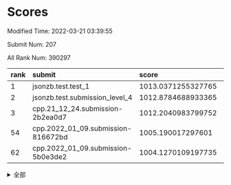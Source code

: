 # Scores

Modified Time: 2022-03-21 03:39:55

Submit Num: 207

All Rank Num: 390297

| rank |               submit               |       score        |       sigma        | pk_num |
| :--- | :--------------------------------- | :----------------- | :----------------- | :----- |
| 1    | jsonzb.test.test_1                 | 1013.0371255327765 | 0.7880445790634801 | 7542   |
| 2    | jsonzb.test.submission_level_4     | 1012.8784688933365 | 0.7949664865627412 | 7542   |
| 3    | cpp.21_12_24.submission-2b2ea0d7   | 1012.2040983799752 | 0.75056780415043   | 7546   |
| 54   | cpp.2022_01_09.submission-816672bd | 1005.190017297601  | 0.7303998654285152 | 7543   |
| 62   | cpp.2022_01_09.submission-5b0e3de2 | 1004.1270109197735 | 0.7212285236493536 | 7543   |


<details>
<summary>全部</summary>

| rank |                 submit                 |       score        |       sigma        | pk_num |
| :--- | :------------------------------------- | :----------------- | :----------------- | :----- |
| 1    | jsonzb.test.test_1                     | 1013.0371255327765 | 0.7880445790634801 | 7542   |
| 2    | jsonzb.test.submission_level_4         | 1012.8784688933365 | 0.7949664865627412 | 7542   |
| 3    | cpp.21_12_24.submission-2b2ea0d7       | 1012.2040983799752 | 0.75056780415043   | 7546   |
| 4    | gobigger.level_3.submission_level_3_0  | 1011.8499940905365 | 0.765366645623213  | 7540   |
| 5    | gobigger.level_3.submission_level_3_15 | 1011.7612362355655 | 0.7806249902993517 | 7539   |
| 6    | gobigger.level_3.submission_level_3_2  | 1011.6401224651432 | 0.7432926792888098 | 7545   |
| 7    | gobigger.level_3.submission_level_3_10 | 1011.0555464849147 | 0.772813903522962  | 7543   |
| 8    | gobigger.level_3.submission_level_3_36 | 1010.8676127105878 | 0.7471248629724899 | 7539   |
| 9    | gobigger.level_3.submission_level_3_25 | 1010.8533551398227 | 0.7746110205898737 | 7542   |
| 10   | gobigger.level_3.submission_level_3_3  | 1010.8497197607276 | 0.7685770871218619 | 7540   |
| 11   | gobigger.level_3.submission_level_3_46 | 1010.739949863209  | 0.7506342324070555 | 7547   |
| 12   | gobigger.level_3.submission_level_3_7  | 1010.7255099342732 | 0.7953736437278265 | 7540   |
| 13   | gobigger.level_3.submission_level_3_26 | 1010.7067428454527 | 0.7445041340071691 | 7539   |
| 14   | gobigger.level_3.submission_level_3_21 | 1010.6447725514801 | 0.7747144788784704 | 7547   |
| 15   | gobigger.level_3.submission_level_3_29 | 1010.6123784230602 | 0.7526285307159546 | 7541   |
| 16   | gobigger.level_3.submission_level_3_43 | 1010.6048112645486 | 0.7503891951603605 | 7543   |
| 17   | gobigger.level_3.submission_level_3_45 | 1010.5957170482772 | 0.7779733806591234 | 7541   |
| 18   | gobigger.level_3.submission_level_3_35 | 1010.3785131154727 | 0.7814384923247485 | 7542   |
| 19   | gobigger.level_3.submission_level_3_23 | 1010.3178275443353 | 0.7596199415088382 | 7546   |
| 20   | gobigger.level_3.submission_level_3_12 | 1010.231588362586  | 0.749162951210822  | 7546   |
| 21   | gobigger.level_3.submission_level_3_5  | 1010.1859695772982 | 0.7625091004431136 | 7546   |
| 22   | gobigger.level_3.submission_level_3_20 | 1010.1763681058525 | 0.7573071487401964 | 7545   |
| 23   | gobigger.level_3.submission_level_3_6  | 1010.1451736119512 | 0.750706064920372  | 7536   |
| 24   | gobigger.level_3.submission_level_3_19 | 1010.1320518637252 | 0.7318667749492468 | 7546   |
| 25   | gobigger.level_3.submission_level_3_49 | 1010.1162571051005 | 0.7593546512441505 | 7543   |
| 26   | gobigger.level_3.submission_level_3_31 | 1010.0842780814494 | 0.7669556223261711 | 7539   |
| 27   | gobigger.level_3.submission_level_3_28 | 1010.0767904030838 | 0.7405511763465563 | 7545   |
| 28   | gobigger.level_3.submission_level_3_39 | 1010.0653679195603 | 0.754654192024512  | 7541   |
| 29   | gobigger.level_3.submission_level_3_34 | 1009.9841773877963 | 0.7535543769968351 | 7541   |
| 30   | gobigger.level_3.submission_level_3_37 | 1009.9832700905856 | 0.7725296084744239 | 7543   |
| 31   | gobigger.level_3.submission_level_3_40 | 1009.9521522182912 | 0.74953629477249   | 7545   |
| 32   | gobigger.level_3.submission_level_3_44 | 1009.935994975785  | 0.7646645231674579 | 7541   |
| 33   | gobigger.level_3.submission_level_3_4  | 1009.8502631481304 | 0.7524890706750886 | 7540   |
| 34   | gobigger.level_3.submission_level_3_41 | 1009.8021905453303 | 0.7505347813104176 | 7540   |
| 35   | gobigger.level_3.submission_level_3_11 | 1009.6759993989302 | 0.7577314538214751 | 7543   |
| 36   | gobigger.level_3.submission_level_3_47 | 1009.6198304886177 | 0.7499063884071595 | 7541   |
| 37   | gobigger.level_3.submission_level_3_18 | 1009.5855188200867 | 0.7583057175998219 | 7544   |
| 38   | gobigger.level_3.submission_level_3_22 | 1009.5791533850374 | 0.7423046954125444 | 7547   |
| 39   | gobigger.level_3.submission_level_3_9  | 1009.5113080314025 | 0.7487148472849303 | 7542   |
| 40   | gobigger.level_3.submission_level_3_24 | 1009.5080115622279 | 0.7508129812182255 | 7539   |
| 41   | gobigger.level_3.submission_level_3_1  | 1009.5018012610778 | 0.7396569668042261 | 7544   |
| 42   | gobigger.level_3.submission_level_3_48 | 1009.4997715868295 | 0.7463743308902526 | 7539   |
| 43   | gobigger.level_3.submission_level_3_38 | 1009.4838132679232 | 0.7603093186872163 | 7542   |
| 44   | gobigger.level_3.submission_level_3_33 | 1009.3560382710834 | 0.7456611121229838 | 7542   |
| 45   | gobigger.level_3.submission_level_3_16 | 1009.2797081900353 | 0.7495235603866401 | 7537   |
| 46   | gobigger.level_3.submission_level_3_27 | 1009.2571248976046 | 0.730185763795399  | 7543   |
| 47   | gobigger.level_3.submission_level_3_14 | 1009.2343195438937 | 0.7478714000509932 | 7541   |
| 48   | gobigger.level_3.submission_level_3_17 | 1009.1303690773748 | 0.7369749434309223 | 7544   |
| 49   | gobigger.level_3.submission_level_3_13 | 1009.032952510591  | 0.7467238082537945 | 7547   |
| 50   | gobigger.level_3.submission_level_3_42 | 1009.0193728194172 | 0.7535762795381247 | 7540   |
| 51   | gobigger.level_3.submission_level_3_8  | 1008.8422299694815 | 0.7537270165109631 | 7548   |
| 52   | gobigger.level_3.submission_level_3_32 | 1008.0525764473435 | 0.738499370622933  | 7541   |
| 53   | gobigger.level_3.submission_level_3_30 | 1007.9581250233633 | 0.7472905160135654 | 7542   |
| 54   | cpp.2022_01_09.submission-816672bd     | 1005.190017297601  | 0.7303998654285152 | 7543   |
| 55   | gobigger.level_1.submission_level_1_8  | 1005.0588004584547 | 0.7193869340136537 | 7547   |
| 56   | gobigger.level_1.submission_level_1_45 | 1004.6647708737801 | 0.7208363433612319 | 7544   |
| 57   | gobigger.level_1.submission_level_1_23 | 1004.5854775942539 | 0.7210714891186871 | 7542   |
| 58   | gobigger.level_1.submission_level_1_13 | 1004.4616029377479 | 0.7318113928374339 | 7539   |
| 59   | gobigger.level_1.submission_level_1_5  | 1004.4407607952976 | 0.7180477739113927 | 7550   |
| 60   | gobigger.level_1.submission_level_1_46 | 1004.2454208576584 | 0.7117551126396967 | 7539   |
| 61   | gobigger.level_1.submission_level_1_27 | 1004.1869981113967 | 0.6973758705764505 | 7544   |
| 62   | cpp.2022_01_09.submission-5b0e3de2     | 1004.1270109197735 | 0.7212285236493536 | 7543   |
| 63   | gobigger.level_1.submission_level_1_21 | 1004.1237914885378 | 0.7224042463832827 | 7542   |
| 64   | gobigger.level_1.submission_level_1_19 | 1003.9565511463035 | 0.7115828593519955 | 7543   |
| 65   | gobigger.level_1.submission_level_1_40 | 1003.9543314281153 | 0.7265839378544812 | 7543   |
| 66   | gobigger.level_1.submission_level_1_37 | 1003.9535389331932 | 0.7268729462785463 | 7543   |
| 67   | gobigger.level_1.submission_level_1_3  | 1003.9140054375838 | 0.7220820283737662 | 7540   |
| 68   | gobigger.level_1.submission_level_1_20 | 1003.907333901522  | 0.7055230489949841 | 7541   |
| 69   | gobigger.level_1.submission_level_1_2  | 1003.888348414733  | 0.719484901441344  | 7540   |
| 70   | gobigger.level_1.submission_level_1_1  | 1003.7318892192367 | 0.7186392195790064 | 7548   |
| 71   | gobigger.level_1.submission_level_1_41 | 1003.7197360109801 | 0.7318264802015889 | 7542   |
| 72   | gobigger.level_1.submission_level_1_25 | 1003.7118523971724 | 0.7217880726413276 | 7548   |
| 73   | gobigger.level_1.submission_level_1_35 | 1003.6871826840528 | 0.7199865910151778 | 7542   |
| 74   | gobigger.level_1.submission_level_1_33 | 1003.5885837540977 | 0.7145908546217502 | 7541   |
| 75   | gobigger.level_1.submission_level_1_11 | 1003.5859855449128 | 0.7178800558177997 | 7545   |
| 76   | gobigger.level_1.submission_level_1_0  | 1003.5320363376983 | 0.720946280533175  | 7536   |
| 77   | gobigger.level_1.submission_level_1_15 | 1003.4926102928129 | 0.7165569483525309 | 7542   |
| 78   | gobigger.level_1.submission_level_1_26 | 1003.4801832789848 | 0.7129181065738566 | 7542   |
| 79   | gobigger.level_1.submission_level_1_18 | 1003.4206467246837 | 0.7234428640148086 | 7534   |
| 80   | gobigger.level_1.submission_level_1_48 | 1003.3828577942137 | 0.7089920728447714 | 7541   |
| 81   | gobigger.level_1.submission_level_1_42 | 1003.3595397762258 | 0.7177709848149633 | 7544   |
| 82   | gobigger.level_1.submission_level_1_22 | 1003.2750946813345 | 0.7158222606013687 | 7545   |
| 83   | gobigger.level_1.submission_level_1_17 | 1003.0793380722256 | 0.7284301137262009 | 7538   |
| 84   | gobigger.level_1.submission_level_1_29 | 1003.0449945470641 | 0.7301121214260702 | 7544   |
| 85   | gobigger.level_1.submission_level_1_38 | 1003.010086758363  | 0.724827512914053  | 7540   |
| 86   | gobigger.level_1.submission_level_1_4  | 1003.0024635627788 | 0.7119714820970073 | 7544   |
| 87   | gobigger.level_1.submission_level_1_28 | 1002.945534487629  | 0.7172132687102787 | 7543   |
| 88   | gobigger.level_1.submission_level_1_36 | 1002.9447612207947 | 0.7208134274801711 | 7536   |
| 89   | gobigger.level_1.submission_level_1_7  | 1002.937699257112  | 0.7091824571217091 | 7542   |
| 90   | gobigger.level_1.submission_level_1_44 | 1002.9061012008638 | 0.7114916327065505 | 7539   |
| 91   | gobigger.level_1.submission_level_1_16 | 1002.8767383638049 | 0.7083246614629723 | 7539   |
| 92   | gobigger.level_1.submission_level_1_32 | 1002.834458069542  | 0.7173563481463353 | 7539   |
| 93   | gobigger.level_1.submission_level_1_43 | 1002.8317634207812 | 0.707268969147734  | 7537   |
| 94   | gobigger.level_1.submission_level_1_49 | 1002.7932927149046 | 0.6986047630857092 | 7543   |
| 95   | gobigger.level_1.submission_level_1_14 | 1002.7320581912135 | 0.7225533596763477 | 7549   |
| 96   | gobigger.level_1.submission_level_1_31 | 1002.7037008100647 | 0.7095832569650844 | 7546   |
| 97   | gobigger.level_1.submission_level_1_10 | 1002.639114143967  | 0.717939547354334  | 7545   |
| 98   | gobigger.level_1.submission_level_1_24 | 1002.6165701210848 | 0.7249556710835344 | 7549   |
| 99   | gobigger.level_1.submission_level_1_30 | 1002.6095387753526 | 0.7236466171253833 | 7543   |
| 100  | gobigger.level_1.submission_level_1_47 | 1002.5816880322213 | 0.7071803372918994 | 7540   |
| 101  | gobigger.level_1.submission_level_1_9  | 1002.5758092380783 | 0.7080162113199924 | 7543   |
| 102  | gobigger.level_1.submission_level_1_12 | 1002.3985579423406 | 0.7147315095357668 | 7542   |
| 103  | gobigger.level_1.submission_level_1_6  | 1002.2792802942902 | 0.7176227940617301 | 7547   |
| 104  | gobigger.level_1.submission_level_1_39 | 1002.1837589750602 | 0.7173101554644937 | 7538   |
| 105  | gobigger.level_1.submission_level_1_34 | 1001.8330283909362 | 0.7058880833993185 | 7540   |
| 106  | gobigger.random.submission_random_1    | 997.4353548174948  | 0.7156599292168712 | 7543   |
| 107  | gobigger.random.submission_random_19   | 997.3175646650546  | 0.7088242196552357 | 7545   |
| 108  | gobigger.random.submission_random_34   | 997.2011532227639  | 0.7114852858843919 | 7541   |
| 109  | gobigger.random.submission_random_22   | 996.928007542689   | 0.712257734078796  | 7542   |
| 110  | gobigger.random.submission_random_49   | 996.9018655443435  | 0.7069251054013223 | 7541   |
| 111  | gobigger.random.submission_random_47   | 996.7535547504096  | 0.71713527720078   | 7540   |
| 112  | gobigger.random.submission_random_14   | 996.6234608324859  | 0.726611941710079  | 7541   |
| 113  | gobigger.random.submission_random_30   | 996.5625781461463  | 0.7049310578121222 | 7544   |
| 114  | gobigger.random.submission_random_38   | 996.4703671968599  | 0.7009885606113394 | 7540   |
| 115  | gobigger.random.submission_random_7    | 996.4239779235487  | 0.7178823992106346 | 7547   |
| 116  | gobigger.random.submission_random_36   | 996.4171764997355  | 0.7081604662052149 | 7539   |
| 117  | gobigger.random.submission_random_28   | 996.39880129177    | 0.7130944929296922 | 7540   |
| 118  | gobigger.random.submission_random_18   | 996.3810390576227  | 0.7236273800520333 | 7541   |
| 119  | gobigger.random.submission_random_2    | 996.2433736571551  | 0.7110155369829058 | 7543   |
| 120  | gobigger.random.submission_random_45   | 996.2348597315738  | 0.7198207417900692 | 7535   |
| 121  | gobigger.random.submission_random_6    | 996.1686146855973  | 0.7102161645117795 | 7538   |
| 122  | gobigger.random.submission_random_37   | 996.150536668518   | 0.703609973026937  | 7541   |
| 123  | gobigger.random.submission_random_16   | 996.1220951123055  | 0.7050993026727875 | 7545   |
| 124  | gobigger.random.submission_random_42   | 996.0292710970969  | 0.7167166298221543 | 7545   |
| 125  | gobigger.random.submission_random_17   | 996.0028300540844  | 0.6921264641238863 | 7545   |
| 126  | gobigger.random.submission_random_9    | 995.9831188119848  | 0.7203589810175012 | 7539   |
| 127  | gobigger.random.submission_random_48   | 995.973967058233   | 0.7111461451787152 | 7543   |
| 128  | gobigger.random.submission_random_3    | 995.9690809225033  | 0.7178022631547035 | 7539   |
| 129  | gobigger.random.submission_random_13   | 995.9625071125382  | 0.6964135247280144 | 7537   |
| 130  | gobigger.random.submission_random_33   | 995.8951142094658  | 0.71672516688811   | 7541   |
| 131  | gobigger.random.submission_random_44   | 995.8907301294287  | 0.7001235722143555 | 7541   |
| 132  | gobigger.random.submission_random_27   | 995.8859174006884  | 0.7006474566656895 | 7542   |
| 133  | gobigger.random.submission_random_12   | 995.8319797535942  | 0.7113550659905916 | 7539   |
| 134  | gobigger.random.submission_random_25   | 995.81743982994    | 0.7010411649526349 | 7547   |
| 135  | gobigger.random.submission_random_10   | 995.7028147122586  | 0.7077766215611704 | 7546   |
| 136  | gobigger.random.submission_random_39   | 995.6837215242241  | 0.7170330964867926 | 7536   |
| 137  | gobigger.random.submission_random_46   | 995.6542160900192  | 0.7095904156739015 | 7542   |
| 138  | gobigger.random.submission_random_11   | 995.6389404594414  | 0.7171124939839281 | 7542   |
| 139  | gobigger.random.submission_random_21   | 995.6134281494109  | 0.7206805475598717 | 7541   |
| 140  | gobigger.random.submission_random_24   | 995.553547389848   | 0.7213672237469606 | 7540   |
| 141  | gobigger.random.submission_random_15   | 995.5532975420924  | 0.7110746276549801 | 7542   |
| 142  | gobigger.random.submission_random_43   | 995.5486106900981  | 0.7043577661475378 | 7543   |
| 143  | gobigger.random.submission_random_26   | 995.5333171390995  | 0.7031019102328409 | 7546   |
| 144  | gobigger.random.submission_random_8    | 995.4894343585256  | 0.7287776588517162 | 7534   |
| 145  | gobigger.random.submission_random_31   | 995.484166063375   | 0.7092652016516653 | 7546   |
| 146  | gobigger.random.submission_random_41   | 995.4780611886456  | 0.7015215920496002 | 7537   |
| 147  | gobigger.random.submission_random_20   | 995.408964923537   | 0.7021349133457495 | 7539   |
| 148  | gobigger.random.submission_random_35   | 995.3448642309213  | 0.7091296686288551 | 7542   |
| 149  | gobigger.random.submission_random_4    | 995.3102375178014  | 0.7142213593737426 | 7544   |
| 150  | gobigger.random.submission_random_5    | 995.2916488586163  | 0.7182855670598853 | 7534   |
| 151  | gobigger.random.submission_random_23   | 995.263605314963   | 0.7323172489106207 | 7543   |
| 152  | gobigger.random.submission_random_32   | 995.2357827399132  | 0.7049039100438101 | 7543   |
| 153  | gobigger.random.submission_random_0    | 994.9863064906741  | 0.7202321858820616 | 7544   |
| 154  | gobigger.random.submission_random_29   | 994.7697111957259  | 0.7366630637830216 | 7543   |
| 155  | gobigger.random.submission_random_40   | 994.597012930715   | 0.7085198267317937 | 7541   |
| 156  | gobigger.level_2.submission_level_2_5  | 993.6286713951133  | 0.7240210782100387 | 7543   |
| 157  | gobigger.level_2.submission_level_2_1  | 993.6117090459885  | 0.7325205732610441 | 7545   |
| 158  | gobigger.level_2.submission_level_2_44 | 993.5800086178177  | 0.7354389726487546 | 7542   |
| 159  | gobigger.level_2.submission_level_2_28 | 993.4605987289644  | 0.7386829493869863 | 7544   |
| 160  | gobigger.level_2.submission_level_2_10 | 993.392532863316   | 0.7473872003136356 | 7541   |
| 161  | gobigger.level_2.submission_level_2_30 | 993.357055178987   | 0.720071712440111  | 7538   |
| 162  | gobigger.level_2.submission_level_2_14 | 993.0625999686754  | 0.7514435548236928 | 7542   |
| 163  | gobigger.level_2.submission_level_2_37 | 992.9223333157299  | 0.7352348783324852 | 7540   |
| 164  | gobigger.level_2.submission_level_2_39 | 992.7684079945193  | 0.7387439838830031 | 7541   |
| 165  | gobigger.level_2.submission_level_2_27 | 992.7492664288463  | 0.7390056195727887 | 7541   |
| 166  | gobigger.level_2.submission_level_2_24 | 992.7392050333503  | 0.720001883141467  | 7541   |
| 167  | gobigger.level_2.submission_level_2_32 | 992.6573851693817  | 0.7224996133478467 | 7540   |
| 168  | gobigger.level_2.submission_level_2_38 | 992.60640133046    | 0.7326981561446193 | 7546   |
| 169  | gobigger.level_2.submission_level_2_17 | 992.590647071312   | 0.7515167713800358 | 7544   |
| 170  | gobigger.level_2.submission_level_2_0  | 992.5377583475336  | 0.7290131218953045 | 7538   |
| 171  | gobigger.level_2.submission_level_2_47 | 992.5121964254572  | 0.7344861384329178 | 7538   |
| 172  | gobigger.level_2.submission_level_2_7  | 992.3835685523268  | 0.7299813269945423 | 7543   |
| 173  | gobigger.level_2.submission_level_2_18 | 992.32390349979    | 0.7440581421657584 | 7541   |
| 174  | gobigger.level_2.submission_level_2_19 | 992.2859934201143  | 0.7437593206154605 | 7543   |
| 175  | gobigger.level_2.submission_level_2_21 | 992.2736644385308  | 0.7492633421261943 | 7541   |
| 176  | gobigger.level_2.submission_level_2_20 | 992.2467876279698  | 0.7292569025123218 | 7540   |
| 177  | gobigger.level_2.submission_level_2_2  | 992.1734056286626  | 0.7622437451060378 | 7544   |
| 178  | gobigger.level_2.submission_level_2_35 | 992.1186623177085  | 0.7583200437787643 | 7543   |
| 179  | gobigger.level_2.submission_level_2_29 | 992.0859773283868  | 0.7400886958694437 | 7544   |
| 180  | gobigger.level_2.submission_level_2_22 | 992.0781812489208  | 0.7394795426576394 | 7542   |
| 181  | gobigger.level_2.submission_level_2_45 | 992.0319942672171  | 0.7364231039302844 | 7546   |
| 182  | gobigger.level_2.submission_level_2_3  | 992.0278939004406  | 0.7380361175657016 | 7543   |
| 183  | gobigger.level_2.submission_level_2_13 | 992.0178742104233  | 0.7588189807306939 | 7540   |
| 184  | gobigger.level_2.submission_level_2_16 | 991.9593676191988  | 0.7362984424776382 | 7541   |
| 185  | gobigger.level_2.submission_level_2_11 | 991.9590728714682  | 0.7528976901914037 | 7539   |
| 186  | gobigger.level_2.submission_level_2_31 | 991.9553915818813  | 0.7644775504979666 | 7542   |
| 187  | gobigger.level_2.submission_level_2_49 | 991.8274373120299  | 0.7440698194050801 | 7544   |
| 188  | gobigger.level_2.submission_level_2_6  | 991.8254075670199  | 0.7378679911652596 | 7538   |
| 189  | gobigger.level_2.submission_level_2_48 | 991.7972217714298  | 0.750104217831475  | 7540   |
| 190  | gobigger.level_2.submission_level_2_42 | 991.7930781333856  | 0.7535072780546223 | 7543   |
| 191  | gobigger.level_2.submission_level_2_34 | 991.728110254282   | 0.7601645436247213 | 7541   |
| 192  | gobigger.level_2.submission_level_2_40 | 991.6820688859664  | 0.7305103342235649 | 7544   |
| 193  | gobigger.level_2.submission_level_2_36 | 991.6470539768211  | 0.7543802986438755 | 7540   |
| 194  | gobigger.level_2.submission_level_2_8  | 991.616197079669   | 0.7478946532486492 | 7543   |
| 195  | gobigger.level_2.submission_level_2_26 | 991.5059411910084  | 0.7349456097183502 | 7538   |
| 196  | gobigger.level_2.submission_level_2_23 | 991.4307166581341  | 0.7557389151470392 | 7539   |
| 197  | gobigger.level_2.submission_level_2_25 | 991.3267571905681  | 0.7651499804367126 | 7542   |
| 198  | gobigger.level_2.submission_level_2_15 | 991.2400893077863  | 0.752421936568388  | 7541   |
| 199  | gobigger.level_2.submission_level_2_46 | 991.2002891355751  | 0.7642813602386825 | 7544   |
| 200  | gobigger.level_2.submission_level_2_4  | 991.119366561275   | 0.7691515201500948 | 7541   |
| 201  | gobigger.level_2.submission_level_2_33 | 991.0416800727016  | 0.758880815683934  | 7544   |
| 202  | gobigger.level_2.submission_level_2_43 | 991.0241926539342  | 0.7475450111120245 | 7542   |
| 203  | gobigger.level_2.submission_level_2_41 | 990.9275426452183  | 0.773142510361197  | 7542   |
| 204  | gobigger.level_2.submission_level_2_9  | 990.7748827116517  | 0.7661931916055215 | 7542   |
| 205  | gobigger.level_2.submission_level_2_12 | 990.2810039319078  | 0.7617282988075377 | 7542   |
| 206  | gobigger.none.submission_none_1        | 974.8891170192117  | 1.6914450517016593 | 7544   |
| 207  | gobigger.none.submission_none_0        | 974.8243543674608  | 1.482845634838138  | 7543   |

</details>